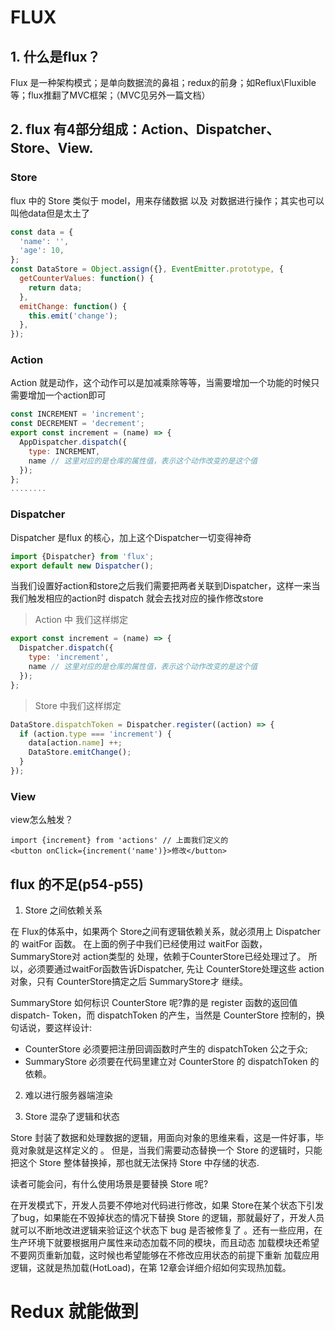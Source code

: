 # FLUX

## 1. 什么是flux？

   Flux 是一种架构模式；是单向数据流的鼻祖；redux的前身；如Reflux\Fluxible等；flux推翻了MVC框架；（MVC见另外一篇文档）

## 2. flux 有4部分组成：Action、Dispatcher、Store、View.   

### Store  

flux 中的 Store 类似于 model，用来存储数据 以及 对数据进行操作；其实也可以叫他data但是太土了

```js
const data = {
  'name': '',
  'age': 10,
};
const DataStore = Object.assign({}, EventEmitter.prototype, {
  getCounterValues: function() {
    return data;
  },
  emitChange: function() {
    this.emit('change');
  },
});
```

### Action

Action 就是动作，这个动作可以是加减乘除等等，当需要增加一个功能的时候只需要增加一个action即可

```js
const INCREMENT = 'increment';
const DECREMENT = 'decrement';
export const increment = (name) => {
  AppDispatcher.dispatch({
    type: INCREMENT,
    name // 这里对应的是仓库的属性值，表示这个动作改变的是这个值
  });
};
........

```

### Dispatcher

Dispatcher 是flux 的核心，加上这个Dispatcher一切变得神奇

```js
import {Dispatcher} from 'flux';
export default new Dispatcher();
```

当我们设置好action和store之后我们需要把两者关联到Dispatcher，这样一来当我们触发相应的action时 dispatch 就会去找对应的操作修改store

> Action 	中 我们这样绑定

```js
export const increment = (name) => {
  Dispatcher.dispatch({
    type: 'increment',
    name // 这里对应的是仓库的属性值，表示这个动作改变的是这个值
  });
};
```

> Store 中我们这样绑定

```js
DataStore.dispatchToken = Dispatcher.register((action) => {
  if (action.type === 'increment') {
    data[action.name] ++;
    DataStore.emitChange();
  }
});
```

### View

view怎么触发？

```
import {increment} from 'actions' // 上面我们定义的
<button onClick={increment('name')}>修改</button>
```

## flux 的不足(p54-p55)

1. Store 之间依赖关系

在 Flux的体系中，如果两个 Store之间有逻辑依赖关系，就必须用上 Dispatcher的 waitFor 函数。 在上面的例子中我们已经使用过 waitFor 函数， SummaryStore对 action类型的 处理，依赖于CounterStore已经处理过了。 所以，必须要通过waitFor函数告诉Dispatcher, 先让 CounterStore处理这些 action对象，只有 CounterStore搞定之后 SummaryStore才 继续。

SummaryStore 如何标识 CounterStore 呢?靠的是 register 函数的返回值 dispatch- Token，而 dispatchToken 的产生，当然是 CounterStore 控制的，换句话说，要这样设计:

- CounterStore 必须要把注册回调函数时产生的 dispatchToken 公之于众;
- SummaryStore 必须要在代码里建立对 CounterStore 的 dispatchToken 的依赖。

2. 难以进行服务器端渲染

3. Store 混杂了逻辑和状态

   

Store 封装了数据和处理数据的逻辑，用面向对象的思维来看，这是一件好事，毕竟对象就是这样定义的 。 但是，当我们需要动态替换一个 Store 的逻辑时，只能把这个 Store 整体替换掉，那也就无法保持 Store 中存储的状态.

读者可能会问，有什么使用场景是要替换 Store 呢?

在开发模式下，开发人员要不停地对代码进行修改，如果 Store在某个状态下引发了bug，如果能在不毁掉状态的情况下替换 Store 的逻辑，那就最好了，开发人员就可以不断地改进逻辑来验证这个状态下 bug 是否被修复了 。还有一些应用，在生产环境下就要根据用户属性来动态加载不同的模块，而且动态
加载模块还希望不要网页重新加载，这时候也希望能够在不修改应用状态的前提下重新 加载应用逻辑，这就是热加载(HotLoad)，在第 12章会详细介绍如何实现热加载。

# Redux 就能做到
